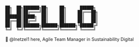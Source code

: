 
    ██╗  ██╗███████╗██╗     ██╗      ██████╗ 
    ██║  ██║██╔════╝██║     ██║     ██╔═══██╗
    ███████║█████╗  ██║     ██║     ██║   ██║
    ██╔══██║██╔══╝  ██║     ██║     ██║   ██║
    ██║  ██║███████╗███████╗███████╗╚██████╔╝
    ╚═╝  ╚═╝╚══════╝╚══════╝╚══════╝ ╚═════╝ 

👋 @lnetzel1 here, Agile Team Manager in Sustainability Digital 
